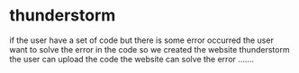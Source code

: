 # thunderstorm
if the user have a set of code but there is some error occurred the user want to solve the error in the code so we created the website thunderstorm the user can upload the code the website can solve the error .......
